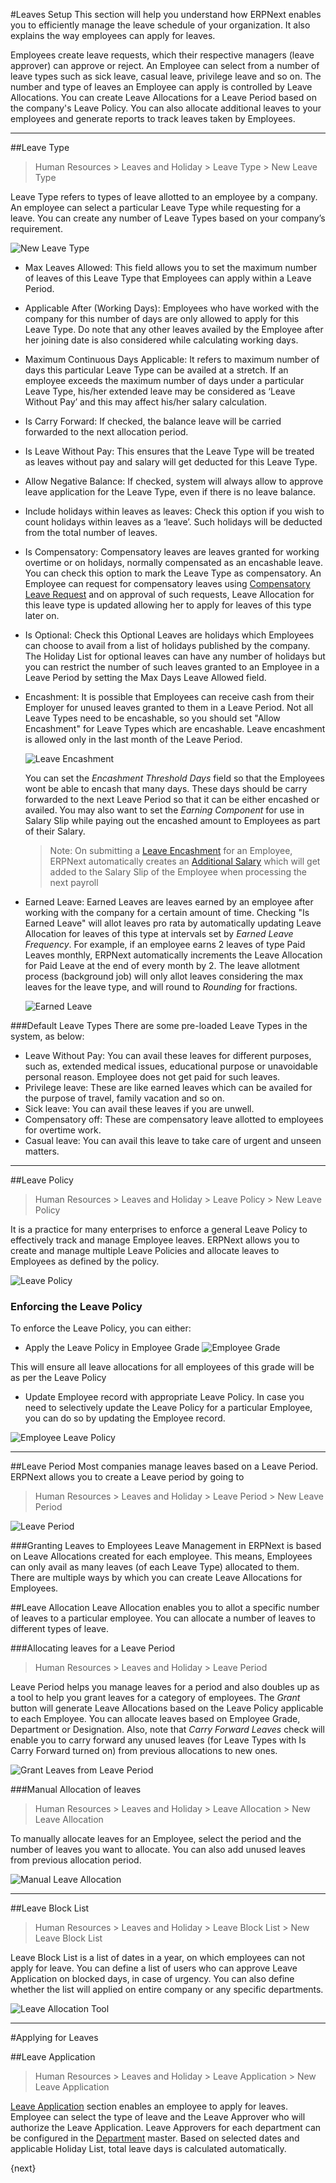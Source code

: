 <!-- add-breadcrumbs -->
#Leaves Setup
This section will help you understand how ERPNext enables you to efficiently manage the leave schedule of your organization. It also explains the way employees can apply for leaves.

Employees create leave requests, which their respective managers (leave approver) can approve or reject. An Employee can select from a number of leave types such as sick leave, casual leave, privilege leave and so on. The number and type of leaves an Employee can apply is controlled by Leave Allocations. You can create Leave Allocations for a Leave Period based on the company's Leave Policy. You can also allocate additional leaves to your employees and generate reports to track leaves taken by Employees.

---
##Leave Type
> Human Resources > Leaves and Holiday > Leave Type > New Leave Type

Leave Type refers to types of leave allotted to an employee by a company. An employee can select a particular Leave Type while requesting for a leave. You can create any number of Leave Types based on your company’s
requirement.

<img class="screenshot" alt="New Leave Type"
	src="{{docs_base_url}}/assets/img/human-resources/new-leave-type.png">

* Max Leaves Allowed: This field allows you to set the maximum number of leaves of this Leave Type that Employees can apply within a Leave Period.

* Applicable After (Working Days): Employees who have worked with the company for this number of days are only allowed to apply for this Leave Type. Do note that any other leaves availed by the Employee after her joining date is also considered while calculating working days.

* Maximum Continuous Days Applicable: It refers to maximum number of days this particular Leave Type can be availed at a stretch. If an employee exceeds the maximum number of days under a particular Leave Type, his/her extended leave may be considered as ‘Leave Without Pay’ and this may affect his/her salary calculation.

* Is Carry Forward: If checked, the balance leave will be carried forwarded to the next allocation period.

* Is Leave Without Pay: This ensures that the Leave Type will be treated as leaves without pay and salary will get deducted for this Leave Type.

* Allow Negative Balance: If checked, system will always allow to approve leave application for the Leave Type, even if there is no leave balance.

* Include holidays within leaves as leaves: Check this option if you wish to count holidays within leaves as a ‘leave’. Such holidays will be deducted from the total number of leaves.

* Is Compensatory: Compensatory leaves are leaves granted for working overtime or on holidays, normally compensated as an encashable leave. You can check this option to mark the Leave Type as compensatory. An Employee can request for compensatory leaves using [Compensatory Leave Request](/docs/user/manual/en/human-resources/leaves_and_holiday/compensatory-leave-request.html) and on approval of such requests, Leave Allocation for this leave type is updated allowing her to apply for leaves of this type later on.

* Is Optional: Check this Optional Leaves are holidays which Employees can choose to avail from a list of holidays published by the company. The Holiday List for optional leaves can have any number of holidays but you can restrict the number of such leaves granted to an Employee in a Leave Period by setting the Max Days Leave Allowed field.

* Encashment: It is possible that Employees can receive cash from their Employer for unused leaves granted to them in a Leave Period. Not all Leave Types need to be encashable, so you should set "Allow Encashment" for Leave Types which are encashable. Leave encashment is allowed only in the last month of the Leave Period.

	<img class="screenshot" alt="Leave Encashment"
		src="{{docs_base_url}}/assets/img/human-resources/leave-type-encashment.png">

	You can set the _Encashment Threshold Days_ field so that the Employees wont be able to encash that many days. These days should be carry forwarded to the next Leave Period so that it can be either encashed or availed. You may also want to set the _Earning Component_ for use in Salary Slip while paying out the encashed amount to Employees as part of their Salary.

	>Note: On submitting a [Leave Encashment](/docs/user/manual/en/human-resources/leaves_and_holiday/leave-encashment.html) for an Employee, ERPNext automatically creates an [Additional Salary](/docs/user/manual/en/human-resources/payroll/additional-salary.html) which will get added to the Salary Slip of the Employee when processing the next payroll

* Earned Leave: Earned Leaves are leaves earned by an employee after working with the company for a certain amount of time. Checking "Is Earned Leave" will allot leaves pro rata by automatically updating Leave Allocation for leaves of this type at intervals set by _Earned Leave Frequency_. For example, if an employee earns 2 leaves of type Paid Leaves monthly, ERPNext automatically increments the Leave Allocation for Paid Leave at the end of every month by 2. The leave allotment process (background job) will only allot leaves considering the max leaves for the leave type, and will round to _Rounding_ for fractions.

	<img class="screenshot" alt="Earned Leave"
		src="{{docs_base_url}}/assets/img/human-resources/earned-leave.png">

###Default Leave Types
There are some pre-loaded Leave Types in the system, as below:

- Leave Without Pay: You can avail these leaves for different purposes, such as, extended medical issues, educational purpose or unavoidable personal reason. Employee does not get paid for such leaves.
- Privilege leave: These are like earned leaves which can be availed for the purpose of travel, family vacation and so on.
- Sick leave: You can avail these leaves if you are unwell.
- Compensatory off: These are compensatory leave allotted to employees for overtime work.
- Casual leave: You can avail this leave to take care of urgent and unseen matters.

---
##Leave Policy
> Human Resources > Leaves and Holiday > Leave Policy > New Leave Policy

It is a practice for many enterprises to enforce a general Leave Policy to effectively track and manage Employee leaves. ERPNext allows you to create and manage multiple Leave Policies and allocate leaves to Employees as defined by the policy.

<img class="screenshot" alt="Leave Policy"
	src="{{docs_base_url}}/assets/img/human-resources/leave-policy.png">

### Enforcing the Leave Policy
To enforce the Leave Policy, you can either:
* Apply the Leave Policy in Employee Grade
<img class="screenshot" alt="Employee Grade"
	src="{{docs_base_url}}/assets/img/human-resources/employee-grade.png">

This will ensure all leave allocations for all employees of this grade will be as per the Leave Policy

* Update Employee record with appropriate Leave Policy. In case you need to selectively update the Leave Policy for a particular Employee, you can do so by updating the Employee record.

<img class="screenshot" alt="Employee Leave Policy"
	src="{{docs_base_url}}/assets/img/human-resources/employee-leave-policy.png">

---
##Leave Period
Most companies manage leaves based on a Leave Period. ERPNext allows you to create a Leave period by going to
> Human Resources > Leaves and Holiday > Leave Period > New Leave Period

<img class="screenshot" alt="Leave Period"
	src="{{docs_base_url}}/assets/img/human-resources/leave-period-1.png">

###Granting Leaves to Employees
Leave Management in ERPNext is based on Leave Allocations created for each employee. This means, Employees can only avail as many leaves (of each Leave Type) allocated to them. There are multiple ways by which you can create Leave Allocations for Employees.

##Leave Allocation
Leave Allocation enables you to allot a specific number of leaves to a particular employee. You can allocate a number of leaves to different types of leave.

###Allocating leaves for a Leave Period
> Human Resources > Leaves and Holiday > Leave Period

Leave Period helps you manage leaves for a period and also doubles up as a tool to help you grant leaves for a category of employees. The _Grant_ button will generate Leave Allocations based on the Leave Policy applicable to each Employee. You can allocate leaves based on Employee Grade, Department or Designation. Also, note that _Carry Forward Leaves_ check will enable you to carry forward any unused leaves (for Leave Types with Is Carry Forward turned on) from previous allocations to new ones.

<img class="screenshot" alt="Grant Leaves from Leave Period"
	src="{{docs_base_url}}/assets/img/human-resources/leave-period-2.png">

###Manual Allocation of leaves
> Human Resources > Leaves and Holiday > Leave Allocation > New Leave Allocation

To manually allocate leaves for an Employee, select the period and the number of leaves you want to allocate. You can also add unused leaves from previous allocation period.

<img class="screenshot" alt="Manual Leave Allocation"
	src="{{docs_base_url}}/assets/img/human-resources/manual-leave-allocation.png">

---
##Leave Block List

> Human Resources > Leaves and Holiday > Leave Block List > New Leave Block List

Leave Block List is a list of dates in a year, on which employees can not apply for leave. You can define a list of users who can approve Leave Application on blocked days, in case of urgency. You can also define whether the list will applied on entire company or any specific departments.

<img class="screenshot" alt="Leave Allocation Tool"
	src="{{docs_base_url}}/assets/img/human-resources/leave-block-list.png">

---
#Applying for Leaves

##Leave Application
> Human Resources > Leaves and Holiday > Leave Application > New Leave Application

[Leave Application](/docs/user/manual/en/human-resources/leaves_and_holiday/leave-application.html) section enables an employee to apply for leaves. Employee can select the type of leave and the Leave Approver who will authorize the Leave Application. Leave Approvers for each department can be configured in the [Department](/docs/user/manual/en/human-resources/setup/department.html) master. Based on selected dates and applicable Holiday List, total leave days is calculated automatically.

{next}
